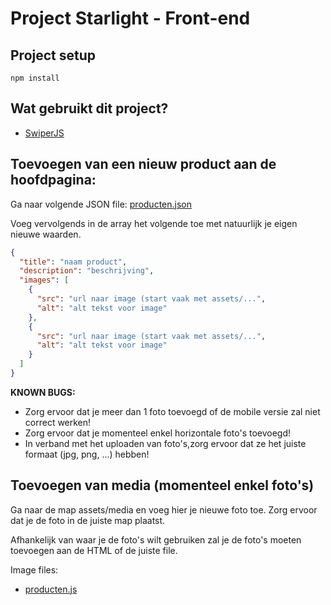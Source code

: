 # Project Starlight - Front-end

## Project setup
```
npm install
```

## Wat gebruikt dit project?

- [SwiperJS](https://swiperjs.com/)

## Toevoegen van een nieuw product aan de hoofdpagina:

Ga naar volgende JSON file: [producten.json](assets/js/data/producten.json)

Voeg vervolgends in de array het volgende toe met natuurlijk je eigen nieuwe waarden.

```json
{
  "title": "naam product",
  "description": "beschrijving",
  "images": [
    {
      "src": "url naar image (start vaak met assets/...",
      "alt": "alt tekst voor image"
    },
    {
      "src": "url naar image (start vaak met assets/...",
      "alt": "alt tekst voor image"
    }
  ]
}
```

**KNOWN BUGS:**

- Zorg ervoor dat je meer dan 1 foto toevoegd of de mobile versie zal niet correct werken!
- Zorg ervoor dat je momenteel enkel horizontale foto's toevoegd!
- In verband met het uploaden van foto's,zorg ervoor dat ze het juiste formaat (jpg, png, ...) hebben!

## Toevoegen van media (momenteel enkel foto's)

Ga naar de map assets/media en voeg hier je nieuwe foto toe. Zorg ervoor dat je de foto in de juiste map plaatst.

Afhankelijk van waar je de foto's wilt gebruiken zal je de foto's moeten toevoegen aan de HTML of de juiste file.

Image files:

- [producten.js](assets/js/data/producten.json)